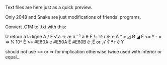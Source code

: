 Text files are here just as a quick preview.

Only 2048 and Snake are just modifications of friends' programs.

Convert .G1M to .txt with this:

Ù retour à la ligne
Á /
Ë √
ã ->
æ π
’ ²
ä θ
È !=
½ i
Æ e
À *
» ◿
Ø ◢
É <=
º -
× =>
¼ 10^
Ê >=
#E60A é
#E50A É
#E60B ê
¸Ë or ¸√ ∛
ª r
ê Y

should not use <= or => for implication otherwise twice used with inferior or equal...

